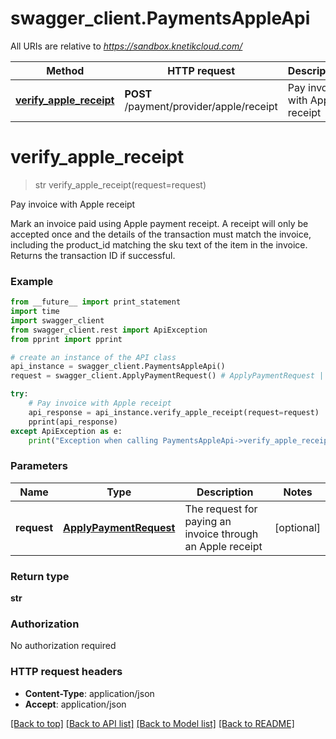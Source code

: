 # swagger_client.PaymentsAppleApi

All URIs are relative to *https://sandbox.knetikcloud.com/*

Method | HTTP request | Description
------------- | ------------- | -------------
[**verify_apple_receipt**](PaymentsAppleApi.md#verify_apple_receipt) | **POST** /payment/provider/apple/receipt | Pay invoice with Apple receipt


# **verify_apple_receipt**
> str verify_apple_receipt(request=request)

Pay invoice with Apple receipt

Mark an invoice paid using Apple payment receipt. A receipt will only be accepted once and the details of the transaction must match the invoice, including the product_id matching the sku text of the item in the invoice. Returns the transaction ID if successful.

### Example 
```python
from __future__ import print_statement
import time
import swagger_client
from swagger_client.rest import ApiException
from pprint import pprint

# create an instance of the API class
api_instance = swagger_client.PaymentsAppleApi()
request = swagger_client.ApplyPaymentRequest() # ApplyPaymentRequest | The request for paying an invoice through an Apple receipt (optional)

try: 
    # Pay invoice with Apple receipt
    api_response = api_instance.verify_apple_receipt(request=request)
    pprint(api_response)
except ApiException as e:
    print("Exception when calling PaymentsAppleApi->verify_apple_receipt: %s\n" % e)
```

### Parameters

Name | Type | Description  | Notes
------------- | ------------- | ------------- | -------------
 **request** | [**ApplyPaymentRequest**](ApplyPaymentRequest.md)| The request for paying an invoice through an Apple receipt | [optional] 

### Return type

**str**

### Authorization

No authorization required

### HTTP request headers

 - **Content-Type**: application/json
 - **Accept**: application/json

[[Back to top]](#) [[Back to API list]](../README.md#documentation-for-api-endpoints) [[Back to Model list]](../README.md#documentation-for-models) [[Back to README]](../README.md)

